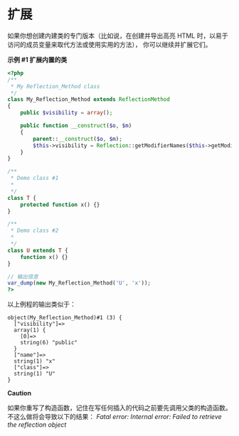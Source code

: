扩展
====

如果你想创建内建类的专门版本（比如说，在创建并导出高亮 HTML
时，以易于访问的成员变量来取代方法或使用实用的方法），
你可以继续并扩展它们。

**示例 \#1 扩展内置的类**

``` php
<?php
/**
 * My Reflection_Method class
 */
class My_Reflection_Method extends ReflectionMethod
{
    public $visibility = array();

    public function __construct($o, $m)
    {
        parent::__construct($o, $m);
        $this->visibility = Reflection::getModifierNames($this->getModifiers());
    }
}

/**
 * Demo class #1
 *
 */
class T {
    protected function x() {}
}

/**
 * Demo class #2
 *
 */
class U extends T {
    function x() {}
}

// 输出信息
var_dump(new My_Reflection_Method('U', 'x'));
?>
```

以上例程的输出类似于：

    object(My_Reflection_Method)#1 (3) {
      ["visibility"]=>
      array(1) {
        [0]=>
        string(6) "public"
      }
      ["name"]=>
      string(1) "x"
      ["class"]=>
      string(1) "U"
    }

**Caution**

如果你重写了构造函数，记住在写任何插入的代码之前要先调用父类的构造函数。
不这么做将会导致以下的结果： *Fatal error: Internal error: Failed to
retrieve the reflection object*
